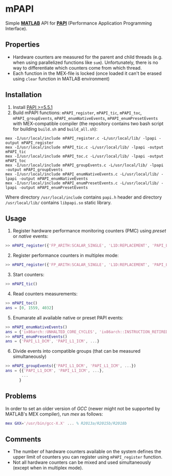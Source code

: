 # mPAPI

Simple [**MATLAB**](https://www.mathworks.com/products/matlab.html) API for [**PAPI**](http://icl.cs.utk.edu/papi/) (Performance Application Programming Interface).

## Properties

* Hardware counters are measured for the parent and child threads (e.g. when using parallelized functions like `sum`). Unfortunately, there is no way to differentiate which counters come from which thread.
* Each function in the MEX-file is locked (once loaded it can't be erased using `clear` function in MATLAB environment)

## Installation

1. Install [PAPI >=5.5.1](http://icl.cs.utk.edu/papi/)
2. Build mPAPI functions: `mPAPI_register`, `mPAPI_tic`, `mPAPI_toc`, `mPAPI_groupEvents`, `mPAPI_enumNativeEvents`, `mPAPI_enumPresetEvents` with MEX-compatible compiler (the repository contains two bash script for building `build.sh` and `build_all.sh`):
```
mex -I/usr/local/include mPAPI_register.c -L/usr/local/lib/ -lpapi -output mPAPI_register
mex -I/usr/local/include mPAPI_tic.c -L/usr/local/lib/ -lpapi -output mPAPI_tic
mex -I/usr/local/include mPAPI_toc.c -L/usr/local/lib/ -lpapi -output mPAPI_toc
mex -I/usr/local/include mPAPI_groupEvents.c -L/usr/local/lib/ -lpapi -output mPAPI_groupEvents
mex -I/usr/local/include mPAPI_enumNativeEvents.c -L/usr/local/lib/ -lpapi -output mPAPI_enumNativeEvents
mex -I/usr/local/include mPAPI_enumPresetEvents.c -L/usr/local/lib/ -lpapi -output mPAPI_enumPresetEvents
```

Where directory ``/usr/local/include`` contains ``papi.h`` header and directory ``/usr/local/lib/`` contains ``libpapi.so`` static library.

## Usage

1. Register hardware performance monitoring counters (PMC) using _preset_ or _native_ events:
```matlab
>> mPAPI_register({'FP_ARITH:SCALAR_SINGLE', 'L1D:REPLACEMENT', 'PAPI_L2_ICA'})
```
2. Register performance counters in multiplex mode:
```matlab
>> mPAPI_register({'FP_ARITH:SCALAR_SINGLE', 'L1D:REPLACEMENT', 'PAPI_L2_ICA'}, true)
```
3. Start counters:
```matlab
>> mPAPI_tic()
```
4. Read counters measurements:
```matlab
>> mPAPI_toc()
ans = [0, 1559, 4032]
```
5. Enumarate all available native or preset PAPI events:
```matlab
>> mPAPI_enumNativeEvents()
ans = {'ix86arch::UNHALTED_CORE_CYCLES', 'ix86arch::INSTRUCTION_RETIRED', ...}
>> mPAPI_enumPresetEvents()
ans = {'PAPI_L1_DCM', 'PAPI_L1_ICM', ...}
```
6. Divide events into compatible groups (that can be measured simultaneously)
```matlab
>> mPAPI_groupEvents({'PAPI_L1_DCM', 'PAPI_L1_ICM', ...})
ans = {{'PAPI_L1_DCM', 'PAPI_L1_ICM', ...},
       ...
      }
```
## Problems

In order to set an older version of _GCC_ (newer might not be supported by MATLAB's MEX compiler), run _mex_ as follows:

```matlab
mex GXX='/usr/bin/gcc-X.X' ... % R2013a/R2015b/R2018b
```

## Comments

* The number of hardware counters available on the system defines the upper limit of counters you can register using ``mPAPI_register`` function.
* Not all hardware counters can be mixed and used simultaneously (except when in multiplex mode).

